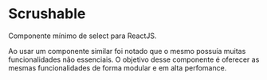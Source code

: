 # Scrushable

Componente mínimo de select para ReactJS.

Ao usar um componente similar foi notado que o mesmo possuía muitas funcionalidades não essenciais. O objetivo desse componente é oferecer as mesmas funcionalidades de forma modular e em alta perfomance.
